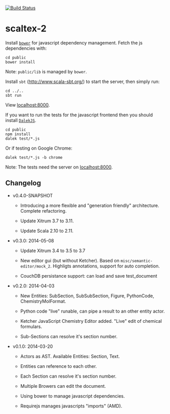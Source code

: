 [![Build Status](https://travis-ci.org/themerius/scaltex-2.png?branch=master)](https://travis-ci.org/themerius/scaltex-2)

scaltex-2
=========

Install [`bower`](http://bower.io/) for javascript dependency management.
Fetch the js dependencies with:

    cd public
    bower install

Note: `public/lib` is managed by `bower`.

Install `sbt` (http://www.scala-sbt.org/) to start the server,
then simply run:

    cd ../..
    sbt run

View [localhost:8000](http://localhost:8000/).

If you want to run the tests for the javascript frontend then you should
install [`DalekJS`](http://dalekjs.com/).

    cd public
    npm install
    dalek test/*.js

Or if testing on Google Chrome:

    dalek test/*.js -b chrome

Note: The tests need the server on [localhost:8000](http://localhost:8000/).

Changelog
---------

* v0.4.0-SNAPSHOT

  * Introducing a more flexible and "generation friendly" architecture.
    Complete refactoring.

  * Update Xitrum 3.7 to 3.11.

  * Update Scala 2.10 to 2.11.

* v0.3.0: 2014-05-08

  * Update Xitrum 3.4 to 3.5 to 3.7

  * New editor gui (but without Ketcher). Based on `misc/semantic-editor/mock_2`.
    Highligts annotations, support for auto completion.

  * CouchDB persistance support: can load and save test_document

* v0.2.0: 2014-04-03

  * New Entities: SubSection, SubSubSection, Figure, PythonCode, ChemistryMolFormat.

  * Python code "live" runable, can pipe a result to an other entity actor.

  * Ketcher JavaScript Chemistry Editor added. "Live" edit of chemical formulars.

  * Sub-Sections can resolve it's section number.

* v0.1.0: 2014-03-20

  * Actors as AST. Available Entities: Section, Text.

  * Entities can reference to each other.

  * Each Section can resolve it's section number.

  * Multiple Browers can edit the document.

  * Using bower to manage javascript dependencies.

  * Requirejs manages javascripts "imports" (AMD).
